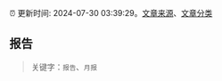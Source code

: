 :alarm_clock: 更新时间: 2024-07-30 03:39:29。[文章来源](/README.md)、[文章分类](/TAGS.md)

## 报告


> 关键字：`报告`、`月报`



